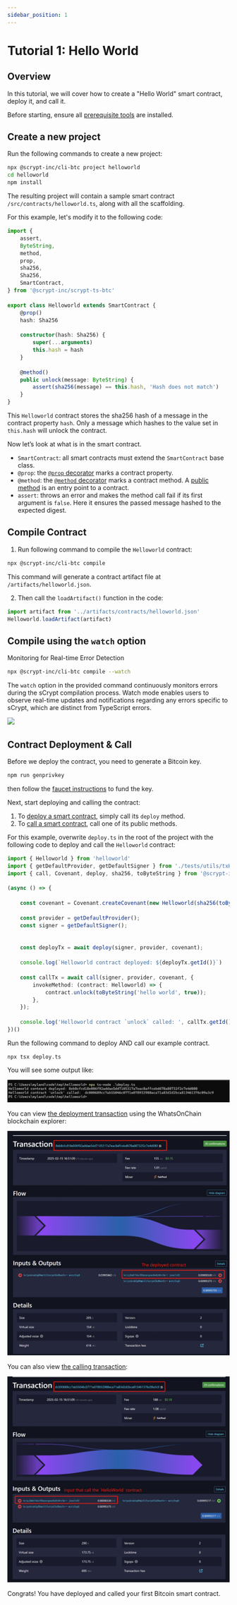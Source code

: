 ```yaml
---
sidebar_position: 1
---
```


# Tutorial 1: Hello World


## Overview
In this tutorial, we will cover how to create a "Hello World" smart contract, deploy it, and call it.

Before starting, ensure all [prerequisite tools](../installation) are installed.

## Create a new project

Run the following commands to create a new project:

```sh
npx @scrypt-inc/cli-btc project helloworld
cd helloworld
npm install
```

The resulting project will contain a sample smart contract `/src/contracts/helloworld.ts`, along with all the scaffolding.

For this example, let's modify it to the following code:


```ts
import {
    assert,
    ByteString,
    method,
    prop,
    sha256,
    Sha256,
    SmartContract,
} from '@scrypt-inc/scrypt-ts-btc'

export class Helloworld extends SmartContract {
    @prop()
    hash: Sha256

    constructor(hash: Sha256) {
        super(...arguments)
        this.hash = hash
    }

    @method()
    public unlock(message: ByteString) {
        assert(sha256(message) == this.hash, 'Hash does not match')
    }
}
```

This `Helloworld` contract stores the sha256 hash of a message in the contract property `hash`. Only a message which hashes to the value set in `this.hash` will unlock the contract.

Now let’s look at what is in the smart contract.

- `SmartContract`: all smart contracts must extend the `SmartContract` base class.
- `@prop`:  the [`@prop` decorator](../how-to-write-a-contract/basics#properties) marks a contract property.
- `@method`: the [`@method` decorator](../how-to-write-a-contract/basics#method-decorator) marks a contract method. A [public method](../how-to-write-a-contract/basics#public-methods) is an entry point to a contract.
- `assert`: throws an error and makes the method call fail if its first argument is `false`. Here it ensures the passed message hashed to the expected digest.

## Compile Contract

1. Run following command to compile the `Helloworld` contract:

```sh
npx @scrypt-inc/cli-btc compile
```

This command will generate a contract artifact file at `/artifacts/helloworld.json`.

2. Then call the `loadArtifact()` function in the code:


```ts
import artifact from '../artifacts/contracts/helloworld.json'
Helloworld.loadArtifact(artifact)
```

## Compile using the `watch` option

Monitoring for Real-time Error Detection

```sh
npx @scrypt-inc/cli-btc compile --watch
```

The `watch` option in the provided command continuously monitors errors during the sCrypt compilation process.
Watch mode enables users to observe real-time updates and notifications regarding any errors specific to sCrypt, which are distinct from TypeScript errors.

![](../../static/img/watch.gif)

## Contract Deployment & Call

Before we deploy the contract, you need to generate a Bitcoin key.

```bash
npm run genprivkey
```

then follow the [faucet instructions](../../how-to-deploy-and-call-a-contract/faucet) to fund the key.

Next, start deploying and calling the contract:

1. To [deploy a smart contract](../how-to-deploy-and-call-a-contract/how-to-deploy-and-call-a-contract.md#contract-deployment), simply call its `deploy` method.
1. To [call a smart contract](../how-to-deploy-and-call-a-contract/how-to-deploy-and-call-a-contract.md#contract-call), call one of its public methods.

For this example, overwrite `deploy.ts` in the root of the project with the following code to deploy and call the `Helloworld` contract:

```ts
import { Helloworld } from 'helloworld'
import { getDefaultProvider, getDefaultSigner } from './tests/utils/txHelper';
import { call, Covenant, deploy, sha256, toByteString } from '@scrypt-inc/scrypt-ts-btc';

(async () => {

    const covenant = Covenant.createCovenant(new Helloworld(sha256(toByteString("hello world", true))))

    const provider = getDefaultProvider();
    const signer = getDefaultSigner();


    const deployTx = await deploy(signer, provider, covenant);

    console.log(`Helloworld contract deployed: ${deployTx.getId()}`)

    const callTx = await call(signer, provider, covenant, {
        invokeMethod: (contract: Helloworld) => {
            contract.unlock(toByteString('hello world', true));
        },
    });

    console.log('Helloworld contract `unlock` called: ', callTx.getId())
})()
```

Run the following command to deploy AND call our example contract.

```
npx tsx deploy.ts
```

You will see some output like:

![](../../static/img/hello-world-deploy-and-call-output-btc.png)


You can view [the deployment transaction](https://mempool-testnet.fractalbitcoin.io/tx/8eb8cfcd18e006f92addae5dd7105317a7eac8affcebd678a88732f2c7e4d080) using the WhatsOnChain blockchain explorer:

![](../../static/img/hello-world-contract-deploy-tx-btc.png)


You can also view [the calling transaction](https://mempool-testnet.fractalbitcoin.io/tx/dc000689cc7ab55046c0771e078932988eca71a83d2d2bca813461376c09a3c9):

![](../../static/img/hello-world-contract-call-tx-btc.png)

Congrats! You have deployed and called your first Bitcoin smart contract.
